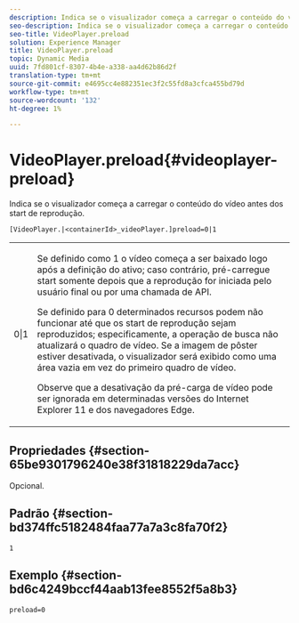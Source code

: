 ```yaml
---
description: Indica se o visualizador começa a carregar o conteúdo do vídeo antes dos start de reprodução.
seo-description: Indica se o visualizador começa a carregar o conteúdo do vídeo antes dos start de reprodução.
seo-title: VideoPlayer.preload
solution: Experience Manager
title: VideoPlayer.preload
topic: Dynamic Media
uuid: 7fd801cf-8307-4b4e-a338-aa4d62b86d2f
translation-type: tm+mt
source-git-commit: e4695cc4e882351ec3f2c55fd8a3cfca455bd79d
workflow-type: tm+mt
source-wordcount: '132'
ht-degree: 1%

---
```



# VideoPlayer.preload{#videoplayer-preload}

Indica se o visualizador começa a carregar o conteúdo do vídeo antes dos start de reprodução.

`[VideoPlayer.|<containerId>_videoPlayer.]preload=0|1`

<table id="table_AE7AAFA9B4374E31B51D06511EB96401"> 
 <tbody> 
  <tr> 
   <td colname="col1"> <p> <span class="codeph"> 0|1  </span> </p> </td> 
   <td colname="col2"> <p> Se definido como <span class="codeph"> 1 </span> o vídeo começa a ser baixado logo após a definição do ativo; caso contrário, pré-carregue start somente depois que a reprodução for iniciada pelo usuário final ou por uma chamada de API. </p> <p>Se definido para <span class="codeph"> 0 </span> determinados recursos podem não funcionar até que os start de reprodução sejam reproduzidos; especificamente, a operação de busca não atualizará o quadro de vídeo. Se a imagem de pôster estiver desativada, o visualizador será exibido como uma área vazia em vez do primeiro quadro de vídeo. </p> <p>Observe que a desativação da pré-carga de vídeo pode ser ignorada em determinadas versões do Internet Explorer 11 e dos navegadores Edge. </p> </td> 
  </tr> 
 </tbody> 
</table>

## Propriedades {#section-65be9301796240e38f31818229da7acc}

Opcional.

## Padrão {#section-bd374ffc5182484faa77a7a3c8fa70f2}

`1`

## Exemplo {#section-bd6c4249bccf44aab13fee8552f5a8b3}

`preload=0`
